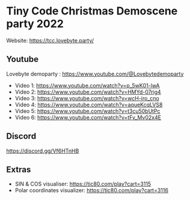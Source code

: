 # Tiny Code Christmas Demoscene party 2022

Website: https://tcc.lovebyte.party/

## Youtube  

Lovebyte demoparty : https://www.youtube.com/@Lovebytedemoparty

* Video 1: https://www.youtube.com/watch?v=p_5wK01-lwA
* Video 2: https://www.youtube.com/watch?v=HMYd-07rig4
* Video 3: https://www.youtube.com/watch?v=wcH-iro_cno
* Video 4: https://www.youtube.com/watch?v=aqueKcqLVS8
* Video 5: https://www.youtube.com/watch?v=t3cu50bUtPc
* Video 6: https://www.youtube.com/watch?v=tFv_Mv02x4E

## Discord  

https://discord.gg/Vf6HTnHB

## Extras

* SIN & COS visualiser: https://tic80.com/play?cart=3115
* Polar coordinates visualizer: https://tic80.com/play?cart=3116